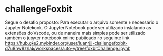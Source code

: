 # challengeFoxbit
Segue o desafio proposto:
  Para executar o arquivo somente é necessário o Jupyter Notebook.
  O Jupyter Notebook pode ser utilizado instalando as extensões do Vscode, ou de maneira mais simples pode ser utilizado também o jupyter notebook online publicado no seguinte link: https://hub.gke2.mybinder.org/user/luanrjjj-challengefoxbit-d7u8hw8z/lab/workspaces/auto-y/tree/foxbitChallenge.ipynb
